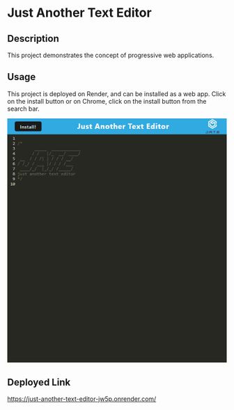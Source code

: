 # Just Another Text Editor

## Description

This project demonstrates the concept of progressive web applications.

## Usage

This project is deployed on Render, and can be installed as a web app. Click on the install button or on Chrome, click on the install button from the search bar.

![screenshot](./images/screenshot.png)

## Deployed Link

https://just-another-text-editor-jw5p.onrender.com/
